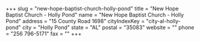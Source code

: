 +++
slug = "new-hope-baptist-church-holly-pond"
title = "New Hope Baptist Church - Holly Pond"
name = "New Hope Baptist Church - Holly Pond"
address = "15 County Road 1698"
cityIndexKey = "city-al-holly-pond"
city = "Holly Pond"
state = "AL"
postal = "35083"
website = ""
phone = "256 796-5171"
fax = ""
+++
